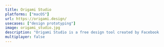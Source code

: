 ```yaml
---
title: Origami Studio
platforms: ["macOS"]
url: https://origami.design/
usecases: ["design prototyping"]
image: origami_studio.jpg
description: "Origami Studio is a free design tool created by Facebook and available for Mac. It allows designers to rapidly build and share interactive interfaces."
multiplayer: false
---
```

